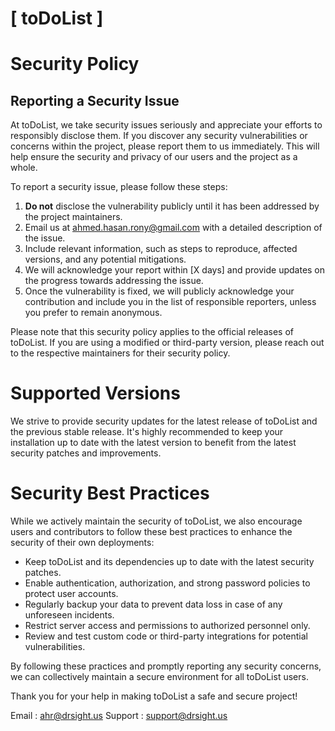 # [ toDoList ]

# Security Policy

## Reporting a Security Issue

At toDoList, we take security issues seriously and appreciate your efforts to responsibly disclose them. If you discover any security vulnerabilities or concerns within the project, please report them to us immediately. This will help ensure the security and privacy of our users and the project as a whole.

To report a security issue, please follow these steps:

1. **Do not** disclose the vulnerability publicly until it has been addressed by the project maintainers.
2. Email us at [ahmed.hasan.rony@gmail.com](mailto:ahmed.hasan.rony@gmail.com) with a detailed description of the issue.
3. Include relevant information, such as steps to reproduce, affected versions, and any potential mitigations.
4. We will acknowledge your report within [X days] and provide updates on the progress towards addressing the issue.
5. Once the vulnerability is fixed, we will publicly acknowledge your contribution and include you in the list of responsible reporters, unless you prefer to remain anonymous.

Please note that this security policy applies to the official releases of toDoList. If you are using a modified or third-party version, please reach out to the respective maintainers for their security policy.

# Supported Versions

We strive to provide security updates for the latest release of toDoList and the previous stable release. It's highly recommended to keep your installation up to date with the latest version to benefit from the latest security patches and improvements.

# Security Best Practices

While we actively maintain the security of toDoList, we also encourage users and contributors to follow these best practices to enhance the security of their own deployments:

- Keep toDoList and its dependencies up to date with the latest security patches.
- Enable authentication, authorization, and strong password policies to protect user accounts.
- Regularly backup your data to prevent data loss in case of any unforeseen incidents.
- Restrict server access and permissions to authorized personnel only.
- Review and test custom code or third-party integrations for potential vulnerabilities.

By following these practices and promptly reporting any security concerns, we can collectively maintain a secure environment for all toDoList users.

Thank you for your help in making toDoList a safe and secure project!

Email : [ahr@drsight.us](mailto:ahr@drsight.us)
Support : [support@drsight.us](mailto:support@drsight.us)


